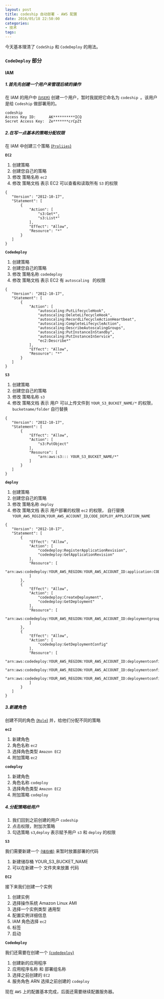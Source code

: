 ```yaml
---
layout: post
title: codeship 自动部署 - AWS 配置
date: 2016/05/18 22:50:00
categories:
- 技术
tags:
---
```


今天基本理清了 `CodeShip` 和 `CodeDeploy` 的用法。

### `CodeDeploy` 部分

#### IAM

##### 1.首先先创建一个用户来管理后续的操作

在 IAM 的用户中 [(`USER`)](https://console.aws.amazon.com/iam/home?region=us-east-1#users) 创建一个用户，暂时我就把它命名为 `codeship `。该用户是给 `Codeship` 做部署用的。

```
codeship
Access Key ID:      AK**********ICQ
Secret Access Key:  Ze*******crCpZt
```

##### 2.在写一点基本的策略分配权限

在 IAM 中创建三个策略 [(`Proliies`)](https://console.aws.amazon.com/iam/home?region=us-east-1#policies)

**`EC2`**

1. 创建策略
2. 创建您自己的策略
3. 修改 策略名称 `ec2`
4. 修改 策略文档 表示 EC2 可以查看和读取所有 `S3` 的权限

```
{
   "Version": "2012-10-17",
   "Statement": [
       {
           "Action": [
               "s3:Get*",
               "s3:List*"
           ],
           "Effect": "Allow",
           "Resource": "*"
       }
   ]
}
```

**`Codedeploy`**

1. 创建策略
2. 创建您自己的策略
3. 修改 策略名称 `codedeploy`
4. 修改 策略文档 表示 EC2 有 `autoscaling ` 的权限

```
{
   "Version": "2012-10-17",
   "Statement": [
       {
           "Action": [
               "autoscaling:PutLifecycleHook",
               "autoscaling:DeleteLifecycleHook",
               "autoscaling:RecordLifecycleActionHeartbeat",
               "autoscaling:CompleteLifecycleAction",
               "autoscaling:DescribeAutoscalingGroups",
               "autoscaling:PutInstanceInStandby",
               "autoscaling:PutInstanceInService",
               "ec2:Describe*"
           ],
           "Effect": "Allow",
           "Resource": "*"
       }
   ]
}
```

**`S3`**

1. 创建策略
2. 创建您自己的策略
3. 修改 策略名称 `s3`
4. 修改 策略文档 表示 用户 可以上传文件到 `YOUR_S3_BUCKET_NAME/*` 的权限，`bucketname/folder` 自行替换

```
{
   "Version": "2012-10-17",
   "Statement": [
       {
           "Effect": "Allow",
           "Action": [
               "s3:PutObject"
           ],
           "Resource": [
               "arn:aws:s3::: YOUR_S3_BUCKET_NAME/*"
           ]
       }
   ]
}
```

**`deploy`**

1. 创建策略
2. 创建您自己的策略
3. 修改 策略名称 `deploy `
4. 修改 策略文档 表示 用户部署的权限 `ec2` 的权限， 自行替换 `YOUR_AWS_REGION`,`YOUR_AWS_ACCOUNT_ID`,`CODE_DEPLOY_APPLICATION_NAME`

```
{
   "Version": "2012-10-17",
   "Statement": [
       {
           "Effect": "Allow",
           "Action": [
               "codedeploy:RegisterApplicationRevision",
               "codedeploy:GetApplicationRevision"
           ],
           "Resource": [
               "arn:aws:codedeploy:YOUR_AWS_REGION:YOUR_AWS_ACCOUNT_ID:application:CODE_DEPLOY_APPLICATION_NAME"
           ]
       },
       {
           "Effect": "Allow",
           "Action": [
               "codedeploy:CreateDeployment",
               "codedeploy:GetDeployment"
           ],
           "Resource": [
               "arn:aws:codedeploy:YOUR_AWS_REGION:YOUR_AWS_ACCOUNT_ID:deploymentgroup:CODE_DEPLOY_APPLICATION_NAME/*"
           ]
       },
       {
           "Effect": "Allow",
           "Action": [
               "codedeploy:GetDeploymentConfig"
           ],
           "Resource": [
               "arn:aws:codedeploy:YOUR_AWS_REGION:YOUR_AWS_ACCOUNT_ID:deploymentconfig:CodeDeployDefault.OneAtATime",
               "arn:aws:codedeploy:YOUR_AWS_REGION:YOUR_AWS_ACCOUNT_ID:deploymentconfig:CodeDeployDefault.HalfAtATime",
               "arn:aws:codedeploy:YOUR_AWS_REGION:YOUR_AWS_ACCOUNT_ID:deploymentconfig:CodeDeployDefault.AllAtOnce"
           ]
       }
   ]
}

```

##### 3.新建角色

创建不同的角色 [(`Role`)](https://console.aws.amazon.com/iam/home?region=us-east-1#roles) 并，给他们分配不同的策略

**`ec2`**

1. 新建角色
2. 角色名称 `ec2`
3. 选择角色类型 `Amazon EC2`
4. 附加策略 `ec2`

**`codeploy`**

1. 新建角色
2. 角色名称 `codeploy`
3. 选择角色类型 `Amazon EC2`
4. 附加策略 `codeploy`

##### 4.分配策略给用户

1. 我们回到之前创建的用户 `codeship`
2. 点击权限，附加次策略
3. 勾选策略 `s3`,`deploy` 表示赋予用户 `s3` 和 `deploy` 的权限

**`S3`**

我们需要新建一个 [(`储存桶`)](https://console.aws.amazon.com/s3/home?region=us-east-1#) 来暂时放置部署的代码

1. 新建储存桶 YOUR_S3_BUCKET_NAME
2. 可以在新建一个 文件夹来放置 代码

**`EC2`**

接下来我们创建一个实例

1. 创建实例
2. 选择操作系统 Amazon Linux AMI
3. 选择一个实例类型 通用型
4. 配置实例详细信息
5. IAM 角色选择 `ec2`
6. 标签
7. 启动

**`Codedeploy`**

我们还需要在创建一个 [(`codedeploy`)](https://console.aws.amazon.com/codedeploy/home?region=us-east-1)

1. 创建新的应用程序
2. 应用程序名称 和 部署组名称
3. 选择之前创建的 `EC2`
4. 服务角色 ARN 选择之前创建的 `codeploy`

现在 `AWS` 上的配置基本完成，后面还需要继续配置服务器。
